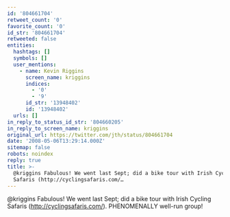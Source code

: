 ```yaml
---
id: '804661704'
retweet_count: '0'
favorite_count: '0'
id_str: '804661704'
retweeted: false
entities:
  hashtags: []
  symbols: []
  user_mentions:
    - name: Kevin Riggins
      screen_name: kriggins
      indices:
        - '0'
        - '9'
      id_str: '13948402'
      id: '13948402'
  urls: []
in_reply_to_status_id_str: '804660205'
in_reply_to_screen_name: kriggins
original_url: https://twitter.com/jth/status/804661704
date: '2008-05-06T13:29:14.000Z'
sitemap: false
robots: noindex
reply: true
title: >-
  @kriggins Fabulous! We went last Sept; did a bike tour with Irish Cycling
  Safaris (http://cyclingsafaris.com/…
---
```


@kriggins Fabulous! We went last Sept; did a bike tour with Irish Cycling Safaris (http://cyclingsafaris.com/). PHENOMENALLY well-run group!